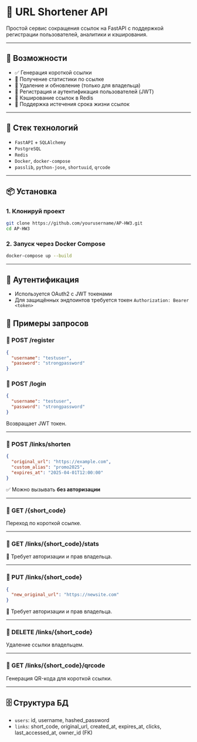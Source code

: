 # 🔗 URL Shortener API

Простой сервис сокращения ссылок на FastAPI с поддержкой регистрации пользователей, аналитики и кэширования.

---

## 🚀 Возможности

- ✅ Генерация короткой ссылки
- 🧾 Получение статистики по ссылке
- 🧼 Удаление и обновление (только для владельца)
- 🔐 Регистрация и аутентификация пользователей (JWT)
- 🧠 Кэширование ссылок в Redis
- 🧭 Поддержка истечения срока жизни ссылок

---

## 🧠 Стек технологий

- `FastAPI` + `SQLAlchemy`
- `PostgreSQL`
- `Redis`
- `Docker`, `docker-compose`
- `passlib`, `python-jose`, `shortuuid`, `qrcode`

---

## 📦 Установка

### 1. Клонируй проект

```bash
git clone https://github.com/yourusername/AP-HW3.git
cd AP-HW3
```

### 2. Запуск через Docker Compose

```bash
docker-compose up --build
```

---

## 🔐 Аутентификация

- Используется OAuth2 с JWT токенами
- Для защищённых эндпоинтов требуется токен `Authorization: Bearer <token>`


## 📨 Примеры запросов

### 🔸 POST /register

```json
{
  "username": "testuser",
  "password": "strongpassword"
}
```

### 🔸 POST /login

```json
{
  "username": "testuser",
  "password": "strongpassword"
}
```

Возвращает JWT токен.

---

### 🔸 POST /links/shorten

```json
{
  "original_url": "https://example.com",
  "custom_alias": "promo2025",
  "expires_at": "2025-04-01T12:00:00"
}
```

✅ Можно вызывать **без авторизации**

---

### 🔸 GET /{short_code}

Переход по короткой ссылке.

---

### 🔸 GET /links/{short_code}/stats

🔐 Требует авторизации и прав владельца.

---

### 🔸 PUT /links/{short_code}

```json
{
  "new_original_url": "https://newsite.com"
}
```

🔐 Требует авторизации и прав владельца.

---

### 🔸 DELETE /links/{short_code}

Удаление ссылки владельцем.

---

### 🔸 GET /links/{short_code}/qrcode

Генерация QR-кода для короткой ссылки.

---

## 🗄️ Структура БД

- `users`: id, username, hashed_password
- `links`: short_code, original_url, created_at, expires_at, clicks, last_accessed_at, owner_id (FK)